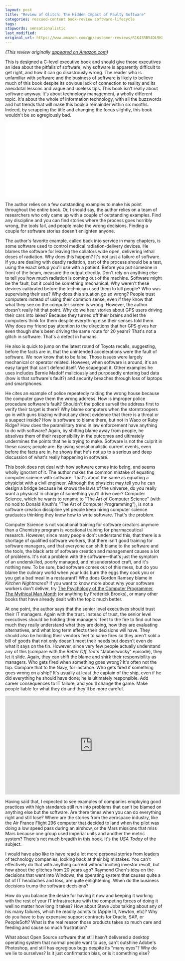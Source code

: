 ```yaml
---
layout: post
title: "Review of Glitch: The Hidden Impact of Faulty Software"
categories: rescued-content book-review software-lifecycle
tags:
stopwords: sensationalistic
last_modified:
original_url: https://www.amazon.com/gp/customer-reviews/R1K43RB54DL9HX
---
```


*(This review originally [appeared on Amazon.com](https://www.amazon.com/gp/customer-reviews/R1K43RB54DL9HX))*

This is designed a C-level executive book and should give those executives an idea about the pitfalls of software, why software is apparently difficult to get right, and how it can go disastrously wrong. The reader who is unfamiliar with software and the business of software is likely to believe much of this book despite its obvious lack of connection to reality and its anecdotal lessons and vague and useless tips. This book isn't really about software anyway. It's about technology management, a wholly different topic. It's about the whole of information technology, with all the buzzwords and hot trends that will make this book a remainder within six months. Indeed, by scrapping the title and changing the focus slightly, this book wouldn't be so egregiously bad.

<div class="amazon">
<iframe style="width:120px;height:240px;" marginwidth="0" marginheight="0" scrolling="no" frameborder="0" src="//ws-na.amazon-adsystem.com/widgets/q?ServiceVersion=20070822&OneJS=1&Operation=GetAdHtml&MarketPlace=US&source=ac&ref=qf_sp_asin_til&ad_type=product_link&tracking_id=hashbang09-20&marketplace=amazon&region=US&placement=B003WJRW5W&asins=B003WJRW5W&linkId=ca837620a1e6f67ff8779d9d0f9325db&show_border=false&link_opens_in_new_window=false&price_color=333333&title_color=0066c0&bg_color=ffffff">
    </iframe>
</div>

The author relies on a few outstanding examples to make his point throughout the entire book. Or, I should say, the author relies on a team of researchers who only came up with a couple of outstanding examples. Find any discipline and you can find stories where the process goes horribly wrong, the tools fail, and people make the wrong decisions. Finding a couple for software stories doesn't enlighten anyone.

The author's favorite example, called back into service in many chapters, is some software used to control medical radiation-delivery devices. He blames the software for leaving the collators wide open, delivering lethal doses of radiation. Why does this happen? It's not just a failure of software. If you are dealing with deadly radiation, part of the process should be a test, using the exact setup you'll use with a patient. Before you put someone in front of the beam, measure the output directly. Don't rely on anything else to tell you how much radiation is coming out of the machine. Software might be the fault, but it could be something mechanical. Why weren't these devices calibrated before the technician used them to kill people? Who was supervising their use? Why does this situation go so wrong? People trust computers instead of using their common sense, even if they know that what they see on the computer screen is wrong. However, the author doesn't really hit that point. Why do we hear stories about GPS users driving their cars into lakes? Because they turned off their brains and let the computers think for them despite everything else their senses told them. Why does my friend pay attention to the directions that her GPS gives her even though she's been driving the same route for 20 years? That's not a glitch in software. That's a defect in humans.

He also is quick to jump on the latest round of Toyota recalls, suggesting, before the facts are in, that the unintended accelerations were the fault of software. We now know that to be false. Those issues were largely mechanical or operator related. However, when software is around, it's an easy target that can't defend itself. We scapegoat it. Other examples he uses includes Bernie Madoff maliciously and purposedly entering bad data (how is that software's fault?) and security breaches through loss of laptops and smartphones.

He cites an example of police repeatedly raiding the wrong house because the computer gave them the wrong address. How is improper police procedure software's fault? Shouldn't the police surveil the address first to verify their target is there? Why blame computers when the stormtroopers go in with guns blazing without any direct evidence that there is a threat or a suspect inside? How is software to blame there, but not in Waco or Ruby Ridge? How does the paramilitary trend in law enforcement have anything to do with software? Again, by shifting blame away from people, he absolves them of their responsibility in the outcomes and ultimately undermines the points that he is trying to make. Software is not the culprit in these cases; people are. By using sensationalistic current events, even before the facts are in, he shows that he's not up to a serious and deep discussion of what's really happening in software.

This book does not deal with how software comes into being, and seems wholly ignorant of it. The author makes the common mistake of equating computer science with software. That's about the same as equating a physicist with a civil engineer. Although the physicist may tell you he can design a bridge because he knows the laws of the universe, do you really want a physicist in charge of something you'll drive over? Computer Science, which he wants to rename to "The Art of Computer Science" (with no nod to Donald Knuth's "The Art of Computer Programming"), is not a software creation discipline yet people keep hiring computer science graduates thinking they know how to write software. That's the problem.

Computer Science is not vocational training for software creators anymore than a Chemistry program is vocational training for pharmaceutical research. However, since many people don't understand this, that there is a shortage of qualified software workers, that there isn't good training for software managers, and that everyone can shift blame to the software and the tools, the black arts of software creation and management causes a lot of problems. It's not a problem with the software—that's just the symptom of an underskilled, poorly managed, and misunderstood craft, and it's nothing new. To be sure, bad software comes out of this mess, but do you blame the culinary world when your kids burn the eggs they cook you or you get a bad meal in a restaurant? Who does Gordon Ramsey blame in _Kitchen Nightmares_? If you want to know more about why your software workers don't deliver, try [The Psychology of the Computer Programmer](https://amzn.to/2JDKRlh), [The Mythical Man Month](https://amzn.to/3r4LGbm) (or anything by Frederick Brooks), or many other books that have already dealt with the topic much better.

At one point, the author says that the senior level executives should trust their IT managers. Again with the trust. Instead of trust, the senior level executives should be holding their managers' feet to the fire to find out how much they really understand what they are doing, how they are evaluating alternatives, and what long term effects their decisions will have. They should also be holding their vendors feet to same fires so they aren't sold a bill of goods that not only doesn't meet their needs but doesn't even do what it says on the tin. However, since very few people actually understand any of this (compare with the _Better Off Ted_'s "Jabberwocky" episode), they let it slide. Again, they can shift the blame and shirk their responsibility as managers. Who gets fired when something goes wrong? It's often not the top. Compare that to the Navy, for instance. Who gets fired if something goes wrong on a ship? It's usually at least the captain of the ship, even if he did everything he should have done; he is ultimately responsible. Add career consequences to IT failure, and you'll change the game. Make people liable for what they do and they'll be more careful.

<div class="youtube">
<iframe width="560" height="315" src="https://www.youtube.com/embed/spyJ5yxTfas" frameborder="0" allow="accelerometer; autoplay; clipboard-write; encrypted-media; gyroscope; picture-in-picture" allowfullscreen></iframe>
</div>

Having said that, I expected to see examples of companies employing good practices with high standards still run into problems that can't be blamed on anything else but the software. Are there times when you can do everything right and still lose? Where are the stories from the aerospace industry, like the Air France Flight 296 computer that decided to land when the pilot was doing a low speed pass during an airshow, or the Mars missions that miss Mars because one group used imperial units and another the metric system? There's not much breadth in this book. It's the _USA Today_ of the subject.

I would have also like to have read a lot more personal stories from leaders of technology companies, looking back at their big mistakes. You can't effectively do that with anything current without inciting investor revolt, but how about the glitches from 20 years ago? Raymond Chen's idea on the decisions that went into Windows, the operating system that causes quite a bit of IT headaches and loss, are quite enlightening. When do the business decisions trump the software decisions?

How do you balance the desire for having it now and keeping it working with the rest of your IT infrastructure with the competing forces of doing it well no matter how long it takes? How about Steve Jobs talking about any of his many failures, which he readily admits to (Apple III, Newton, etc)? Why do you have to buy expensive support contracts for Oracle, SAP, or PeopleSoft? What is the real reason those products takes so much care and feeding and cause so much frustration?

What about Open Source software that still hasn't delivered a desktop operating system that normal people want to use, can't outshine Adobe's Photoshop, and still has egregious bugs despite its "many eyes"? Why do we lie to ourselves? Is it just confirmation bias, or is it something else?
